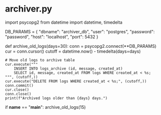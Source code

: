 # archiver.py
import psycopg2
from datetime import datetime, timedelta

DB_PARAMS = {
    "dbname": "archiver_db",
    "user": "postgres",
    "password": "password",
    "host": "localhost",
    "port": 5432
}

def archive_old_logs(days=30):
    conn = psycopg2.connect(**DB_PARAMS)
    cur = conn.cursor()
    cutoff = datetime.now() - timedelta(days=days)

    # Move old logs to archive table
    cur.execute("""
        INSERT INTO logs_archive (id, message, created_at)
        SELECT id, message, created_at FROM logs WHERE created_at < %s;
    """, (cutoff,))
    cur.execute("DELETE FROM logs WHERE created_at < %s;", (cutoff,))
    conn.commit()
    cur.close()
    conn.close()
    print(f"Archived logs older than {days} days.")

if __name__ == "__main__":
    archive_old_logs(15)
